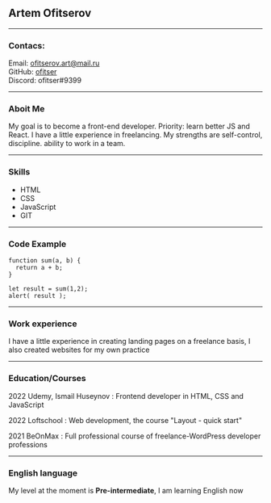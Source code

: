 ## Artem Ofitserov
___

### __Contacs:__
Email: ofitserov.art@mail.ru  
GitHub: [ofitser](https://github.com/ofitser)  
Discord: ofitser#9399  
___

### __Aboit Me__
My goal is to become a front-end developer. Priority: learn better JS and React. I have a little experience in freelancing. My strengths are self-control, discipline. ability to work in a team.
___

### __Skills__
- HTML
- CSS
- JavaScript
- GIT
___

### __Code Example__


```
function sum(a, b) {
  return a + b;
}

let result = sum(1,2);
alert( result );
```

___

### __Work experience__
I have a little experience in creating landing pages on a freelance basis, I also created websites for my own practice
___

### __Education/Courses__

2022 Udemy, Ismail Huseynov
: Frontend developer in HTML, CSS and JavaScript

2022 Loftschool
: Web development, the course "Layout - quick start"

2021 BeOnMax
: Full professional course of freelance-WordPress developer professions
___

### __English language__
My level at the moment is __Pre-intermediate__, I am learning English now